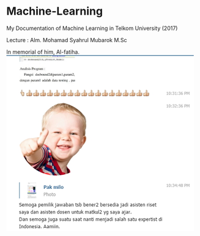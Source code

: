 # Machine-Learning
My Documentation of Machine Learning in Telkom University (2017)

Lecture : Alm. Mohamad Syahrul Mubarok M.Sc

In memorial of him, Al-fatiha.
![amanah](motivasi.jpg)

